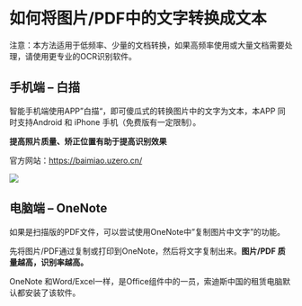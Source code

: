 # 如何将图片/PDF中的文字转换成文本

注意：本方法适用于低频率、少量的文档转换，如果高频率使用或大量文档需要处理，请使用更专业的OCR识别软件。

## 手机端 – 白描

智能手机端使用APP”白描“，即可傻瓜式的转换图片中的文字为文本，本APP 同时支持Android 和 iPhone 手机（免费版有一定限制）。

**提高照片质量、矫正位置有助于提高识别效果**

官方网站：https://baimiao.uzero.cn/

[![](http://owa.sodexo-cn.com/blog/wp-content/uploads/2018/01/OCR-1.jpg)](http://owa.sodexo-cn.com/blog/wp-content/uploads/2018/01/OCR-1.jpg)

## 电脑端 – OneNote

如果是扫描版的PDF文件，可以尝试使用OneNote中”复制图片中文字”的功能。

先将图片/PDF通过复制或打印到OneNote，然后将文字复制出来。**图片/PDF 质量越高，识别率越高。**

OneNote 和Word/Excel一样，是Office组件中的一员，索迪斯中国的租赁电脑默认都安装了该软件。